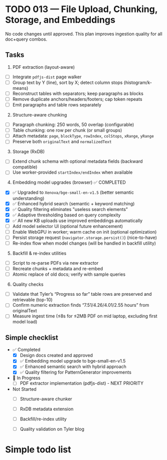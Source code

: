 # TODO 013 — File Upload, Chunking, Storage, and Embeddings

No code changes until approved. This plan improves ingestion quality for all doc+query combos.

## Tasks
1) PDF extraction (layout-aware)
- [ ] Integrate `pdfjs-dist` page walker
- [ ] Group text by Y (line), sort by X; detect column stops (histogram/k-means)
- [ ] Reconstruct tables with separators; keep paragraphs as blocks
- [ ] Remove duplicate anchors/headers/footers; cap token repeats
- [ ] Emit paragraphs and table rows separately

2) Structure-aware chunking
- [ ] Paragraph chunking: 250 words, 50 overlap (configurable)
- [ ] Table chunking: one row per chunk (or small groups)
- [ ] Attach metadata: `page`, `blockType`, `rowIndex`, `colStops`, `xRange`, `yRange`
- [ ] Preserve both `originalText` and `normalizedText`

3) Storage (RxDB)
- [ ] Extend chunk schema with optional metadata fields (backward compatible)
- [ ] Use worker-provided `startIndex/endIndex` when available

4) Embedding model upgrades (browser) ✅ COMPLETED
- [x] ✅ Upgraded to `Xenova/bge-small-en-v1.5` (better semantic understanding)
- [x] ✅ Enhanced hybrid search (semantic + keyword matching) 
- [x] ✅ Quality filtering eliminates "useless search elements"
- [x] ✅ Adaptive thresholding based on query complexity
- [x] ✅ All new KB uploads use improved embeddings automatically
- [ ] Add model selector UI (optional future enhancement)
- [ ] Enable WebGPU in worker; warm cache on init (optional optimization)
- [ ] Persist storage request (`navigator.storage.persist()`) (nice-to-have)
- [ ] Re-index flow when model changes (will be handled in backfill utility)

5) Backfill & re-index utilities
- [ ] Script to re-parse PDFs via new extractor
- [ ] Recreate chunks + metadata and re-embed
- [ ] Atomic replace of old docs; verify with sample queries

6) Quality checks
- [ ] Validate that Tyler’s “Progress so far” table rows are preserved and retrievable (top-10)
- [ ] Confirm numeric extraction finds “7.51/4.26/4.01/2.55 hours” from originalText
- [ ] Measure ingest time (≤8s for ≤2MB PDF on mid laptop, excluding first model load)

## Simple checklist
- ✅ Completed
  - [x] Design docs created and approved
  - [x] ✅ Embedding model upgrade to bge-small-en-v1.5
  - [x] ✅ Enhanced semantic search with hybrid approach
  - [x] ✅ Quality filtering for PatternGenerator improvements

- 🔄 In Progress
  - [ ] PDF extractor implementation (pdfjs-dist) - NEXT PRIORITY
  
- Not Started
  - [ ] Structure-aware chunker
  - [ ] RxDB metadata extension
  - [ ] Backfill/re-index utility
  - [ ] Quality validation on Tyler blog



# Simple todo list
